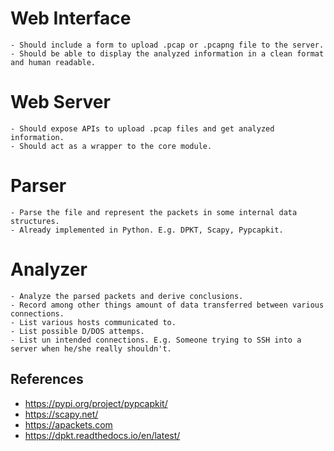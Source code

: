 # Web Interface
	- Should include a form to upload .pcap or .pcapng file to the server.
	- Should be able to display the analyzed information in a clean format and human readable.

# Web Server
	- Should expose APIs to upload .pcap files and get analyzed information.
	- Should act as a wrapper to the core module.

# Parser
	- Parse the file and represent the packets in some internal data structures.
	- Already implemented in Python. E.g. DPKT, Scapy, Pypcapkit.

# Analyzer
	- Analyze the parsed packets and derive conclusions.
	- Record among other things amount of data transferred between various connections.
	- List various hosts communicated to.
	- List possible D/DOS attemps.
	- List un intended connections. E.g. Someone trying to SSH into a server when he/she really shouldn't.


## References
  - https://pypi.org/project/pypcapkit/
  - https://scapy.net/
  - https://apackets.com
  - https://dpkt.readthedocs.io/en/latest/